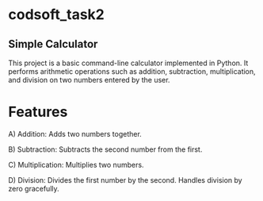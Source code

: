 # codsoft_task2
## Simple Calculator

This project is a basic command-line calculator implemented in Python. It performs arithmetic operations such as addition, subtraction, multiplication, and division on two numbers entered by the user.
# Features

A) Addition: Adds two numbers together.

B) Subtraction: Subtracts the second number from the first.

C) Multiplication: Multiplies two numbers.

D) Division: Divides the first number by the second. Handles division by zero gracefully.
